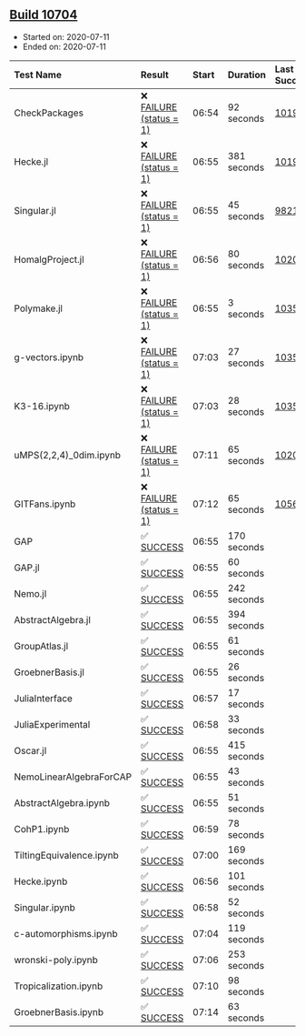 ## [Build 10704](https://oscarci.mathematik.uni-kl.de/job/oscar/10704/)

* Started on: 2020-07-11
* Ended on: 2020-07-11

| Test Name    | Result | Start | Duration | Last Success | First Failure |
|:-------------|:-------|:------|:---------|:-------------|:--------------|
| CheckPackages | ❌ [FAILURE (status = 1)](https://oscarci.mathematik.uni-kl.de/job/oscar/10704/artifact/logs/build-10704/CheckPackages.log) | 06:54 | 92 seconds | [10197](https://oscarci.mathematik.uni-kl.de/job/oscar/10197/) | [10198](https://oscarci.mathematik.uni-kl.de/job/oscar/10198/) |
| Hecke.jl | ❌ [FAILURE (status = 1)](https://oscarci.mathematik.uni-kl.de/job/oscar/10704/artifact/logs/build-10704/Hecke.jl.log) | 06:55 | 381 seconds | [10197](https://oscarci.mathematik.uni-kl.de/job/oscar/10197/) | [10198](https://oscarci.mathematik.uni-kl.de/job/oscar/10198/) |
| Singular.jl | ❌ [FAILURE (status = 1)](https://oscarci.mathematik.uni-kl.de/job/oscar/10704/artifact/logs/build-10704/Singular.jl.log) | 06:55 | 45 seconds | [9821](https://oscarci.mathematik.uni-kl.de/job/oscar/9821/) | [9822](https://oscarci.mathematik.uni-kl.de/job/oscar/9822/) |
| HomalgProject.jl | ❌ [FAILURE (status = 1)](https://oscarci.mathematik.uni-kl.de/job/oscar/10704/artifact/logs/build-10704/HomalgProject.jl.log) | 06:56 | 80 seconds | [10209](https://oscarci.mathematik.uni-kl.de/job/oscar/10209/) | [10210](https://oscarci.mathematik.uni-kl.de/job/oscar/10210/) |
| Polymake.jl | ❌ [FAILURE (status = 1)](https://oscarci.mathematik.uni-kl.de/job/oscar/10704/artifact/logs/build-10704/Polymake.jl.log) | 06:55 | 3 seconds | [10356](https://oscarci.mathematik.uni-kl.de/job/oscar/10356/) | [10357](https://oscarci.mathematik.uni-kl.de/job/oscar/10357/) |
| g-vectors.ipynb | ❌ [FAILURE (status = 1)](https://oscarci.mathematik.uni-kl.de/job/oscar/10704/artifact/logs/build-10704/g-vectors.ipynb.log) | 07:03 | 27 seconds | [10356](https://oscarci.mathematik.uni-kl.de/job/oscar/10356/) | [10357](https://oscarci.mathematik.uni-kl.de/job/oscar/10357/) |
| K3-16.ipynb | ❌ [FAILURE (status = 1)](https://oscarci.mathematik.uni-kl.de/job/oscar/10704/artifact/logs/build-10704/K3-16.ipynb.log) | 07:03 | 28 seconds | [10356](https://oscarci.mathematik.uni-kl.de/job/oscar/10356/) | [10357](https://oscarci.mathematik.uni-kl.de/job/oscar/10357/) |
| uMPS(2,2,4)_0dim.ipynb | ❌ [FAILURE (status = 1)](https://oscarci.mathematik.uni-kl.de/job/oscar/10704/artifact/logs/build-10704/uMPS-2-2-4-_0dim.ipynb.log) | 07:11 | 65 seconds | [10209](https://oscarci.mathematik.uni-kl.de/job/oscar/10209/) | [10210](https://oscarci.mathematik.uni-kl.de/job/oscar/10210/) |
| GITFans.ipynb | ❌ [FAILURE (status = 1)](https://oscarci.mathematik.uni-kl.de/job/oscar/10704/artifact/logs/build-10704/GITFans.ipynb.log) | 07:12 | 65 seconds | [10566](https://oscarci.mathematik.uni-kl.de/job/oscar/10566/) | [10567](https://oscarci.mathematik.uni-kl.de/job/oscar/10567/) |
| GAP | ✅ [SUCCESS](https://oscarci.mathematik.uni-kl.de/job/oscar/10704/artifact/logs/build-10704/GAP.log) | 06:55 | 170 seconds |  |  |
| GAP.jl | ✅ [SUCCESS](https://oscarci.mathematik.uni-kl.de/job/oscar/10704/artifact/logs/build-10704/GAP.jl.log) | 06:55 | 60 seconds |  |  |
| Nemo.jl | ✅ [SUCCESS](https://oscarci.mathematik.uni-kl.de/job/oscar/10704/artifact/logs/build-10704/Nemo.jl.log) | 06:55 | 242 seconds |  |  |
| AbstractAlgebra.jl | ✅ [SUCCESS](https://oscarci.mathematik.uni-kl.de/job/oscar/10704/artifact/logs/build-10704/AbstractAlgebra.jl.log) | 06:55 | 394 seconds |  |  |
| GroupAtlas.jl | ✅ [SUCCESS](https://oscarci.mathematik.uni-kl.de/job/oscar/10704/artifact/logs/build-10704/GroupAtlas.jl.log) | 06:55 | 61 seconds |  |  |
| GroebnerBasis.jl | ✅ [SUCCESS](https://oscarci.mathematik.uni-kl.de/job/oscar/10704/artifact/logs/build-10704/GroebnerBasis.jl.log) | 06:55 | 26 seconds |  |  |
| JuliaInterface | ✅ [SUCCESS](https://oscarci.mathematik.uni-kl.de/job/oscar/10704/artifact/logs/build-10704/JuliaInterface.log) | 06:57 | 17 seconds |  |  |
| JuliaExperimental | ✅ [SUCCESS](https://oscarci.mathematik.uni-kl.de/job/oscar/10704/artifact/logs/build-10704/JuliaExperimental.log) | 06:58 | 33 seconds |  |  |
| Oscar.jl | ✅ [SUCCESS](https://oscarci.mathematik.uni-kl.de/job/oscar/10704/artifact/logs/build-10704/Oscar.jl.log) | 06:55 | 415 seconds |  |  |
| NemoLinearAlgebraForCAP | ✅ [SUCCESS](https://oscarci.mathematik.uni-kl.de/job/oscar/10704/artifact/logs/build-10704/NemoLinearAlgebraForCAP.log) | 06:55 | 43 seconds |  |  |
| AbstractAlgebra.ipynb | ✅ [SUCCESS](https://oscarci.mathematik.uni-kl.de/job/oscar/10704/artifact/logs/build-10704/AbstractAlgebra.ipynb.log) | 06:55 | 51 seconds |  |  |
| CohP1.ipynb | ✅ [SUCCESS](https://oscarci.mathematik.uni-kl.de/job/oscar/10704/artifact/logs/build-10704/CohP1.ipynb.log) | 06:59 | 78 seconds |  |  |
| TiltingEquivalence.ipynb | ✅ [SUCCESS](https://oscarci.mathematik.uni-kl.de/job/oscar/10704/artifact/logs/build-10704/TiltingEquivalence.ipynb.log) | 07:00 | 169 seconds |  |  |
| Hecke.ipynb | ✅ [SUCCESS](https://oscarci.mathematik.uni-kl.de/job/oscar/10704/artifact/logs/build-10704/Hecke.ipynb.log) | 06:56 | 101 seconds |  |  |
| Singular.ipynb | ✅ [SUCCESS](https://oscarci.mathematik.uni-kl.de/job/oscar/10704/artifact/logs/build-10704/Singular.ipynb.log) | 06:58 | 52 seconds |  |  |
| c-automorphisms.ipynb | ✅ [SUCCESS](https://oscarci.mathematik.uni-kl.de/job/oscar/10704/artifact/logs/build-10704/c-automorphisms.ipynb.log) | 07:04 | 119 seconds |  |  |
| wronski-poly.ipynb | ✅ [SUCCESS](https://oscarci.mathematik.uni-kl.de/job/oscar/10704/artifact/logs/build-10704/wronski-poly.ipynb.log) | 07:06 | 253 seconds |  |  |
| Tropicalization.ipynb | ✅ [SUCCESS](https://oscarci.mathematik.uni-kl.de/job/oscar/10704/artifact/logs/build-10704/Tropicalization.ipynb.log) | 07:10 | 98 seconds |  |  |
| GroebnerBasis.ipynb | ✅ [SUCCESS](https://oscarci.mathematik.uni-kl.de/job/oscar/10704/artifact/logs/build-10704/GroebnerBasis.ipynb.log) | 07:14 | 63 seconds |  |  |
